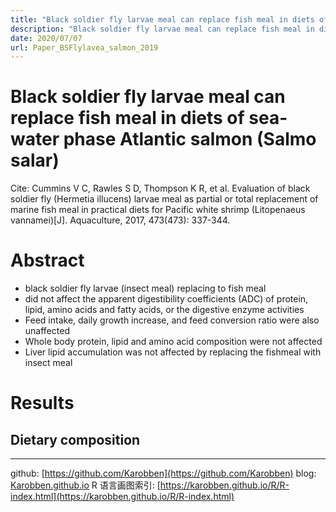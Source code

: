 ```yaml
---
title: "Black soldier fly larvae meal can replace fish meal in diets of sea-water phase Atlantic salmon (Salmo salar)"
description: "Black soldier fly larvae meal can replace fish meal in diets of sea-water phase Atlantic salmon (Salmo salar)"
date: 2020/07/07
url: Paper_BSFlylavea_salmon_2019
---
```


# Black soldier fly larvae meal can replace fish meal in diets of sea-water phase Atlantic salmon (Salmo salar)

Cite: Cummins V C, Rawles S D, Thompson K R, et al. Evaluation of black soldier fly (Hermetia illucens) larvae meal as partial or total replacement of marine fish meal in practical diets for Pacific white shrimp (Litopenaeus vannamei)[J]. Aquaculture, 2017, 473(473): 337-344.

# Abstract
- black soldier fly larvae (insect meal) replacing to fish meal
-  did not affect the apparent digestibility coefficients
(ADC) of protein, lipid, amino acids and fatty acids, or the digestive enzyme activities
- Feed intake, daily growth increase, and feed conversion ratio were also unaffected
- Whole body protein, lipid and amino acid composition were not affected
- Liver lipid accumulation was not affected by replacing the fishmeal with insect meal

# Results

## Dietary composition




---
github: [https://github.com/Karobben](https://github.com/Karobben)
blog: [Karobben.github.io](http://Karobben.github.io)
R 语言画图索引: [https://karobben.github.io/R/R-index.html](https://karobben.github.io/R/R-index.html)
